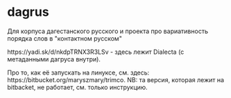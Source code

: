 # dagrus
Для корпуса дагестанского русского и проекта про вариативность порядка слов в "контактном русском"

<p>https://yadi.sk/d/nkdpTRNX3R3LSv - здесь лежит Dialecta (с метаданными дагруса внутри).</p>
Про то, как её запускать на линуксе, см. здесь: https://bitbucket.org/maryszmary/trimco.
NB: та версия, которая лежит на bitbacket, не работает, см. только инструкцию.
